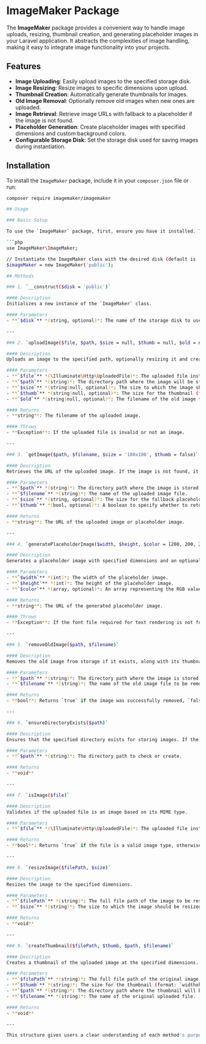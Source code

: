 # ImageMaker Package

The **ImageMaker** package provides a convenient way to handle image uploads, resizing, thumbnail creation, and generating placeholder images in your Laravel application. 
It abstracts the complexities of image handling, making it easy to integrate image functionality into your projects.

## Features

- **Image Uploading**: Easily upload images to the specified storage disk.
- **Image Resizing**: Resize images to specific dimensions upon upload.
- **Thumbnail Creation**: Automatically generate thumbnails for images.
- **Old Image Removal**: Optionally remove old images when new ones are uploaded.
- **Image Retrieval**: Retrieve image URLs with fallback to a placeholder if the image is not found.
- **Placeholder Generation**: Create placeholder images with specified dimensions and custom background colors.
- **Configurable Storage Disk**: Set the storage disk used for saving images during instantiation.

## Installation

To install the `ImageMaker` package, include it in your `composer.json` file or run:

```bash
composer require imagemaker/imagemaker

## Usage

### Basic Setup

To use the `ImageMaker` package, first, ensure you have it installed. Then, instantiate the `ImageMaker` class, specifying the desired storage disk:

```php
use ImageMaker\ImageMaker;

// Instantiate the ImageMaker class with the desired disk (default is 'public')
$imageMaker = new ImageMaker('public');

## Methods

### 1. `__construct($disk = 'public')`

#### Description
Initializes a new instance of the `ImageMaker` class.

#### Parameters
- **`$disk`** *(string, optional)*: The name of the storage disk to use. Defaults to `'public'`.

---

### 2. `uploadImage($file, $path, $size = null, $thumb = null, $old = null)`

#### Description
Uploads an image to the specified path, optionally resizing it and creating a thumbnail. It also removes an old image if specified.

#### Parameters
- **`$file`** *(\Illuminate\Http\UploadedFile)*: The uploaded file instance.
- **`$path`** *(string)*: The directory path where the image will be stored.
- **`$size`** *(string|null, optional)*: The size to which the image should be resized (format: `widthxheight`).
- **`$thumb`** *(string|null, optional)*: The size for the thumbnail (format: `widthxheight`).
- **`$old`** *(string|null, optional)*: The filename of the old image to be removed.

#### Returns
- **string**: The filename of the uploaded image.

#### Throws
- **Exception**: If the uploaded file is invalid or not an image.

---

### 3. `getImage($path, $filename, $size = '100x100', $thumb = false)`

#### Description
Retrieves the URL of the uploaded image. If the image is not found, it can return a placeholder or a thumbnail if specified.

#### Parameters
- **`$path`** *(string)*: The directory path where the image is stored.
- **`$filename`** *(string)*: The name of the uploaded image file.
- **`$size`** *(string, optional)*: The size for the fallback placeholder image (format: `widthxheight`). Defaults to `'100x100'`.
- **`$thumb`** *(bool, optional)*: A boolean to specify whether to return the thumbnail if available. Defaults to `false`.

#### Returns
- **string**: The URL of the uploaded image or placeholder image.

---

### 4. `generatePlaceholderImage($width, $height, $color = [200, 200, 200])`

#### Description
Generates a placeholder image with specified dimensions and an optional background color.

#### Parameters
- **`$width`** *(int)*: The width of the placeholder image.
- **`$height`** *(int)*: The height of the placeholder image.
- **`$color`** *(array, optional)*: An array representing the RGB values for the background color. Defaults to `[200, 200, 200]`.

#### Returns
- **string**: The URL of the generated placeholder image.

#### Throws
- **Exception**: If the font file required for text rendering is not found.

---

### 5. `removeOldImage($path, $filename)`

#### Description
Removes the old image from storage if it exists, along with its thumbnail.

#### Parameters
- **`$path`** *(string)*: The directory path where the image is stored.
- **`$filename`** *(string)*: The name of the old image file to be removed.

#### Returns
- **bool**: Returns `true` if the image was successfully removed, `false` if the file was not found.

---

### 6. `ensureDirectoryExists($path)`

#### Description
Ensures that the specified directory exists for storing images. If the directory does not exist, it creates it.

#### Parameters
- **`$path`** *(string)*: The directory path to check or create.

#### Returns
- **void**

---

### 7. `isImage($file)`

#### Description
Validates if the uploaded file is an image based on its MIME type.

#### Parameters
- **`$file`** *(\Illuminate\Http\UploadedFile)*: The uploaded file instance.

#### Returns
- **bool**: Returns `true` if the file is a valid image type, otherwise `false`.

---

### 8. `resizeImage($filePath, $size)`

#### Description
Resizes the image to the specified dimensions.

#### Parameters
- **`$filePath`** *(string)*: The full file path of the image to be resized.
- **`$size`** *(string)*: The size to which the image should be resized (format: `widthxheight`).

#### Returns
- **void**

---

### 9. `createThumbnail($filePath, $thumb, $path, $filename)`

#### Description
Creates a thumbnail of the uploaded image at the specified dimensions.

#### Parameters
- **`$filePath`** *(string)*: The full file path of the original image.
- **`$thumb`** *(string)*: The size for the thumbnail (format: `widthxheight`).
- **`$path`** *(string)*: The directory path where the thumbnail will be stored.
- **`$filename`** *(string)*: The name of the original uploaded file.

#### Returns
- **void**

---

This structure gives users a clear understanding of each method's purpose, parameters, and return values, making it easier for them to integrate and use the `ImageMaker` package effectively.


